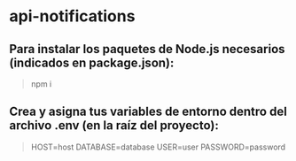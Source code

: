 # api-notifications

## Para instalar los paquetes de Node.js necesarios (indicados en package.json):
> npm i

## Crea y asigna tus variables de entorno dentro del archivo .env (en la raíz del proyecto):
> HOST=host
> DATABASE=database
> USER=user
> PASSWORD=password
